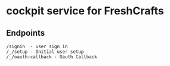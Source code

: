 # cockpit service for FreshCrafts

## Endpoints

```
/signin  - user sign in
/_/setup - Initial user setup
/_/oauth-callback - Oauth Callback 

```